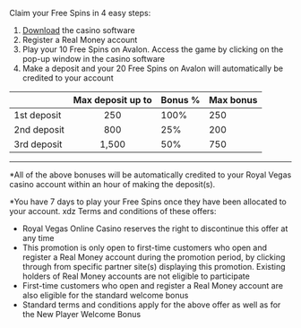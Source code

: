 Claim your Free Spins in 4 easy steps:

1. [Download]({{download}}) the casino software
2. Register a Real Money account
3. Play your 10 Free Spins on Avalon. Access the game by clicking on the pop-up window in the casino software
4. Make a deposit and your 20 Free Spins on Avalon will automatically be credited to your account


|   | Max deposit up to   | Bonus %    | Max bonus      |
|-------------------  |:-------:  |-----------  |-----  |
| 1st deposit         | 250       | 100%        | 250   |
| 2nd deposit         | 800       | 25%         | 200   |
| 3rd deposit         | 1,500     | 50%         | 750   |   

---

\*All of the above bonuses will be automatically credited to your Royal Vegas casino account within an hour of making the deposit(s).

\*You have 7 days to play your Free Spins once they have been allocated to your account.
xdz
Terms and conditions of these offers:
- Royal Vegas Online Casino reserves the right to discontinue this offer at any time
- This promotion is only open to first-time customers who open and register a Real Money account during the promotion period, by clicking through from specific partner site(s) displaying this promotion. Existing holders of Real Money accounts are not eligible to participate
- First-time customers who open and register a Real Money account are also eligible for the standard welcome bonus
- Standard terms and conditions apply for the above offer as well as for the New Player Welcome Bonus